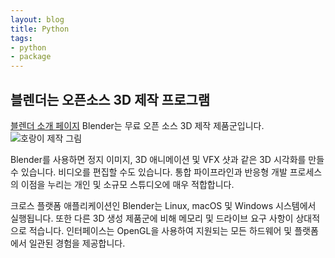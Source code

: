 ```yaml
---
layout: blog
title: Python
tags:
- python
- package
---
```

## 블렌더는 오픈소스 3D 제작 프로그램
 
[블렌더 소개 페이지](https://docs.blender.org/manual/ko/dev/getting_started/about/introduction.html#who-uses-blender)
Blender는 무료 오픈 소스 3D 제작 제품군입니다.
![호랑이 제작 그림](https://docs.blender.org/manual/ko/dev/_images/getting-started_about_introduction_screenshot.jpg)

Blender를 사용하면 정지 이미지, 3D 애니메이션 및 VFX 샷과 같은 3D 시각화를 만들 수 있습니다. 비디오를 편집할 수도 있습니다. 통합 파이프라인과 반응형 개발 프로세스의 이점을 누리는 개인 및 소규모 스튜디오에 매우 적합합니다.

크로스 플랫폼 애플리케이션인 Blender는 Linux, macOS 및 Windows 시스템에서 실행됩니다. 또한 다른 3D 생성 제품군에 비해 메모리 및 드라이브 요구 사항이 상대적으로 적습니다. 인터페이스는 OpenGL을 사용하여 지원되는 모든 하드웨어 및 플랫폼에서 일관된 경험을 제공합니다.
